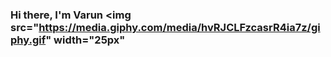 ### Hi there, I'm Varun <img src="https://media.giphy.com/media/hvRJCLFzcasrR4ia7z/giphy.gif" width="25px"

<!--
**varunsriva/varunsriva** is a ✨ _special_ ✨ repository because its `README.md` (this file) appears on your GitHub profile.

Here are some ideas to get you started:

- 🔭 I’m currently working on ...
- 🌱 I’m currently learning ...
- 👯 I’m looking to collaborate on ...
- 🤔 I’m looking for help with ...
- 💬 Ask me about ...
- 📫 How to reach me: ...
- 😄 Pronouns: ...
- ⚡ Fun fact: ...
-->
